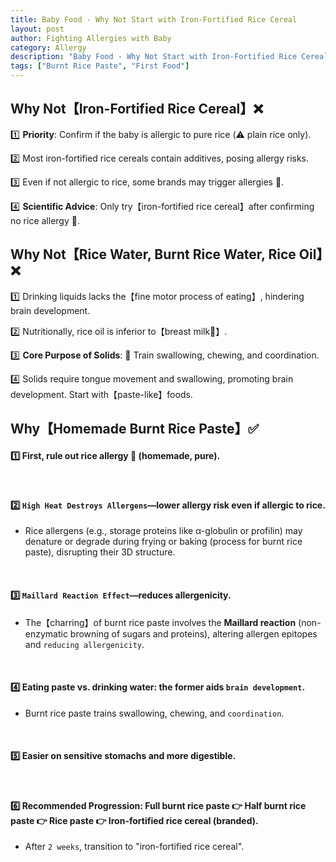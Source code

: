 ```yaml
---
title: Baby Food - Why Not Start with Iron-Fortified Rice Cereal
layout: post
author: Fighting Allergies with Baby
category: Allergy
description: "Baby Food - Why Not Start with Iron-Fortified Rice Cereal"
tags: ["Burnt Rice Paste", "First Food"]
---
```


## Why Not【Iron-Fortified Rice Cereal】❌
1️⃣ **Priority**: Confirm if the baby is allergic to pure rice (⚠️ plain rice only).

2️⃣ Most iron-fortified rice cereals contain additives, posing allergy risks.

3️⃣ Even if not allergic to rice, some brands may trigger allergies 🤧.

4️⃣ **Scientific Advice**: Only try【iron-fortified rice cereal】after confirming no rice allergy 💯.


## Why Not【Rice Water, Burnt Rice Water, Rice Oil】❌
1️⃣ Drinking liquids lacks the【fine motor process of eating】, hindering brain development.

2️⃣ Nutritionally, rice oil is inferior to【breast milk🍼】.

3️⃣ **Core Purpose of Solids**: 🚩 Train swallowing, chewing, and coordination.

4️⃣ Solids require tongue movement and swallowing, promoting brain development. Start with【paste-like】foods.

## Why【Homemade Burnt Rice Paste】✅
#### 1️⃣ First, rule out **rice allergy** 🤧 (homemade, pure).
<br>

#### 2️⃣ `High Heat Destroys Allergens`—lower allergy risk even if allergic to rice.

- Rice allergens (e.g., storage proteins like α-globulin or profilin) may denature or degrade during frying or baking (process for burnt rice paste), disrupting their 3D structure.
<br>

#### 3️⃣ `Maillard Reaction Effect`—reduces allergenicity.

- The【charring】of burnt rice paste involves the **Maillard reaction** (non-enzymatic browning of sugars and proteins), altering allergen epitopes and `reducing allergenicity`.
<br>

#### 4️⃣ Eating paste vs. drinking water: the former aids `brain development`.

- Burnt rice paste trains swallowing, chewing, and `coordination`.
<br>

#### 5️⃣ Easier on sensitive stomachs and more digestible.
<br>

#### 6️⃣ Recommended Progression: Full burnt rice paste 👉 Half burnt rice paste 👉 Rice paste 👉 Iron-fortified rice cereal (branded).

- After `2 weeks`, transition to "iron-fortified rice cereal".